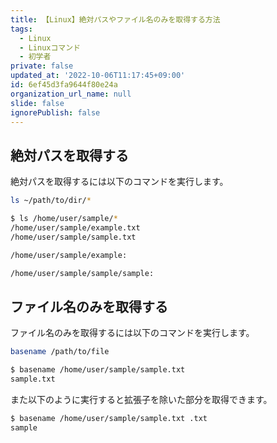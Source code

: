 ```yaml
---
title: 【Linux】絶対パスやファイル名のみを取得する方法
tags:
  - Linux
  - Linuxコマンド
  - 初学者
private: false
updated_at: '2022-10-06T11:17:45+09:00'
id: 6ef45d3fa9644f80e24a
organization_url_name: null
slide: false
ignorePublish: false
---
```

## 絶対パスを取得する
絶対パスを取得するには以下のコマンドを実行します。

```zsh
ls ~/path/to/dir/*
```

```zsh
$ ls /home/user/sample/*
/home/user/sample/example.txt
/home/user/sample/sample.txt

/home/user/sample/example:

/home/user/sample/sample/sample:
```

## ファイル名のみを取得する
ファイル名のみを取得するには以下のコマンドを実行します。
```zsh
basename /path/to/file
```

```zsh
$ basename /home/user/sample/sample.txt
sample.txt
```

また以下のように実行すると拡張子を除いた部分を取得できます。

```zsh
$ basename /home/user/sample/sample.txt .txt
sample
```
